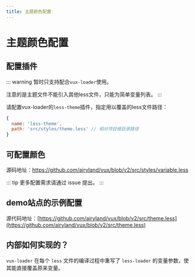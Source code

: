 ```yaml
---
title: 主题颜色配置
---
```


# 主题颜色配置

## 配置插件

::: warning
暂时只支持配合`vux-loader`使用。

注意的是主题文件不能引入其他less文件，只能为简单变量列表。
:::

请配置vux-loader的`less-theme`插件，指定用以覆盖的less文件路径：

``` js
{
  name: 'less-theme',
  path: 'src/styles/theme.less' // 相对项目根目录路径
}
```

## 可配置颜色

源码地址：<a href="https://github.com/airyland/vux/blob/v2/src/styles/variable.less">https://github.com/airyland/vux/blob/v2/src/styles/variable.less</a>

::: tip
更多配置需求请通过 issue 提出。
:::

## demo站点的示例配置

源代码地址：[https://github.com/airyland/vux/blob/v2/src/theme.less](https://github.com/airyland/vux/blob/v2/src/theme.less)

## 内部如何实现的？

`vux-loader` 在每个 `less` 文件的编译过程中重写了 `less-loader` 的变量参数，使其能直接覆盖原来变量。